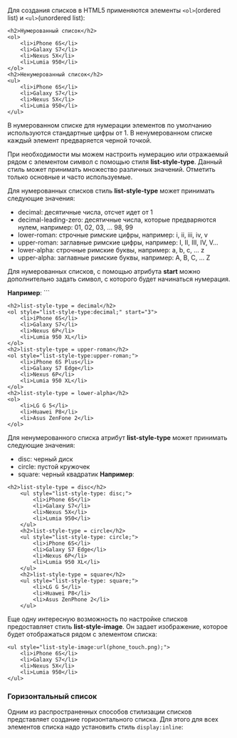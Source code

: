 Для создания списков в HTML5 применяются элементы ```<ol>```(ordered list) и ```<ul>```(unordered list):
```
<h2>Нумерованный список</h2>
<ol>
    <li>iPhone 6S</li>
    <li>Galaxy S7</li>
    <li>Nexus 5X</li>
    <li>Lumia 950</li>
</ol>
<h2>Ненумерованный список</h2>
<ul>
	<li>iPhone 6S</li>
    <li>Galaxy S7</li>
    <li>Nexus 5X</li>
    <li>Lumia 950</li>
</ul>
```

В нумерованном списке для нумерации элементов по умолчанию используются стандартные цифры от 1. В ненумерованном списке каждый элемент предваряется черной точкой.

При необходимости мы можем настроить нумерацию или отражаемый рядом с элементом символ с помощью стиля **list-style-type**. Данный стиль может принимать множество различных значений. Отметить только основные и часто используемые.

Для нумерованных списков стиль **list-style-type** может принимать следующие значения:
- decimal: десятичные числа, отсчет идет от 1
- decimal-leading-zero: десятичные числа, которые предваряются нулем, например: 01, 02, 03, … 98, 99
- lower-roman: строчные римские цифры, например: i, ii, iii, iv, v
- upper-roman: заглавные римские цифры, например: I, II, III, IV, V...
- lower-alpha: строчные римские буквы, например: a, b, c, ... z
- upper-alpha: заглавные римские буквы, например: A, B, C, ... Z

Для нумерованных списков, с помощью атрибута **start** можно дополнительно задать символ, с которого будет начинаться нумерация.

**Например**: ```
```
<h2>list-style-type = decimal</h2>
<ol style="list-style-type:decimal;" start="3">
	<li>iPhone 6S</li>
	<li>Galaxy S7</li>
	<li>Nexus 6P</li>
	<li>Lumia 950 XL</li>
</ol>
<h2>list-style-type = upper-roman</h2>
<ol style="list-style-type:upper-roman;">
	<li>iPhone 6S Plus</li>
	<li>Galaxy S7 Edge</li>
	<li>Nexus 6P</li>
	<li>Lumia 950 XL</li>	
</ol>
<h2>list-style-type = lower-alpha</h2>
<ol>
	<li>LG G 5</li>
	<li>Huawei P8</li>
	<li>Asus ZenFone 2</li>
</ol>
```

Для ненумерованного списка атрибут **list-style-type** может принимать следующие значения:
- disc: черный диск
- circle: пустой кружочек
- square: черный квадратик
**Например**:
```
<h2>list-style-type = disc</h2>
    <ul style="list-style-type: disc;">
        <li>iPhone 6S</li>
        <li>Galaxy S7</li>
        <li>Nexus 5X</li>
        <li>Lumia 950</li>
    </ul>
    <h2>list-style-type = circle</h2>
    <ul style="list-style-type: circle;">
        <li>iPhone 6S</li>
        <li>Galaxy S7 Edge</li>
        <li>Nexus 6P</li>
        <li>Lumia 950 XL</li>
    </ul>
    <h2>list-style-type = square</h2>
    <ul style="list-style-type: square;">
        <li>LG G 5</li>
        <li>Huawei P8</li>
        <li>Asus ZenPhone 2</li>
    </ul>
```

Еще одну интересную возможность по настройке списков предоставляет стиль **list-style-image**. Он задает изображение, которое будет отображаться рядом с элементом списка:
```
<ul style="list-style-image:url(phone_touch.png);">
	<li>iPhone 6S</li>
	<li>Galaxy S7</li>
	<li>Nexus 5X</li>
	<li>Lumia 950</li>
</ul>
```

### Горизонтальный список
Одним из распространенных способов стилизации списков представляет создание горизонтального списка. Для этого для всех элементов списка надо установить стиль `display:inline`: